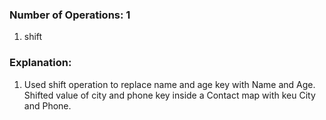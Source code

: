 ### Number of Operations: 1

1. shift

### Explanation:

1. Used shift operation to replace name and age key with Name and Age. Shifted value of city and phone key inside a Contact map with keu City and Phone.